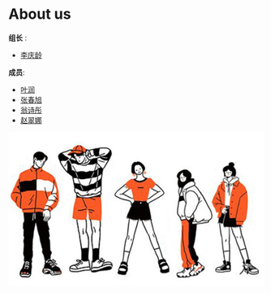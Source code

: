 # About us
**组长** :
- [李庆龄](lql.md)

**成员**:
- [叶润](yr.md)
- [张春旭](zcx.md)
- [翁诗彤](wst.md)
- [赵翠娜](zcn.md)

![Group image](../_media/group.png)
